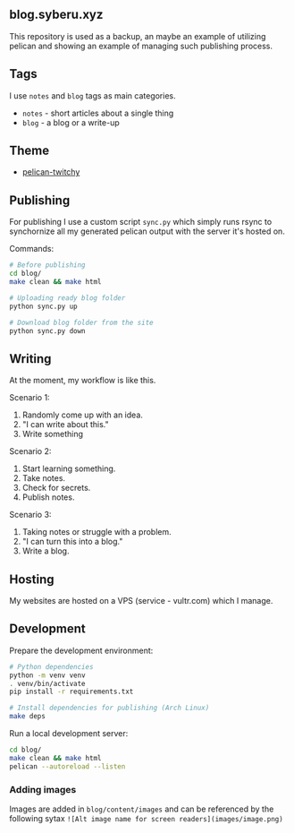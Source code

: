 ## blog.syberu.xyz

This repository is used as a backup, an maybe an example of utilizing pelican
and showing an example of managing such publishing process.

## Tags

I use `notes` and `blog` tags as main categories.

- `notes` - short articles about a single thing
- `blog` - a blog or a write-up

## Theme

- [pelican-twitchy](https://github.com/ingwinlu/pelican-twitchy/)

## Publishing

For publishing I use a custom script `sync.py` which simply runs rsync to
synchornize all my generated pelican output with the server it's hosted on.

Commands:

```bash
# Before publishing
cd blog/
make clean && make html

# Uploading ready blog folder
python sync.py up

# Download blog folder from the site
python sync.py down
```

## Writing

At the moment, my workflow is like this.

Scenario 1:

1. Randomly come up with an idea.
2. "I can write about this."
3. Write something

Scenario 2:

1. Start learning something.
2. Take notes.
3. Check for secrets.
4. Publish notes.

Scenario 3:

1. Taking notes or struggle with a problem.
2. "I can turn this into a blog."
3. Write a blog.

## Hosting

My websites are hosted on a VPS (service - vultr.com) which I manage.

## Development

Prepare the development environment:

```bash
# Python dependencies
python -m venv venv
. venv/bin/activate
pip install -r requirements.txt

# Install dependencies for publishing (Arch Linux)
make deps
```

Run a local development server:

```bash
cd blog/
make clean && make html
pelican --autoreload --listen
```

### Adding images

Images are added in `blog/content/images` and can be referenced by the following
sytax `![Alt image name for screen readers](images/image.png)`
